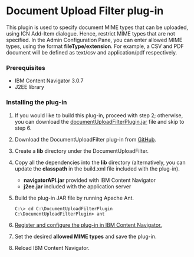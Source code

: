 # Document Upload Filter plug-in

This plugin is used to specify document MIME types that can be uploaded, using ICN Add-Item dialogue. Hence, restrict MIME types that are not specified.
In the Admin Configuration Pane, you can enter allowed MIME types, using the format **fileType/extension**. For example, a CSV and PDF document will be defined as text/csv and application/pdf respectively.


### Prerequisites

* IBM Content Navigator 3.0.7
* J2EE library

### Installing the plug-in

1. If you would like to build this plug-in, proceed with step 2; otherwise, you can download the [documentUploadFilterPlugin.jar](https://github.com/ibm-ecm/ibm-content-navigator-samples/tree/master/DocumentUploadFilterPlugin/documentUploadFilterPlugin.jar) file and skip to step 6.
2. Download the DocumentUploadFilter plug-in from [GitHub](https://github.com/ibm-ecm/ibm-content-navigator-samples/tree/master/DocumentUploadFilterPlugin).
3. Create a **lib** directory under the DocumentUploadFilter.
4. Copy all the dependencies into the **lib** directory (alternatively, you can update the **classpath** in the build.xml file included with the plug-in).
    * **navigatorAPI.jar** provided with IBM Content Navigator
    * **j2ee.jar** included with the application server
5. Build the plug-in JAR file by running Apache Ant.

    ```
    C:\> cd C:\DocumentUploadFilterPlugin
    C:\DocumentUploadFilterPlugin> ant
    ```
6. [Register and configure the plug-in in IBM Content Navigator.](http://www.ibm.com/support/knowledgecenter/SSEUEX_3.0.7/com.ibm.installingeuc.doc/eucco012.htm)
7. Set the desired **allowed MIME types** and save the plug-in.
8. Reload IBM Content Navigator.